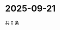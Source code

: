 # 2025-09-21

共 0 条

<!-- BEGIN ZHIHUQUESTIONS -->
<!-- 最后更新时间 Sun Sep 21 2025 05:08:25 GMT+0800 (China Standard Time) -->

<!-- END ZHIHUQUESTIONS -->
